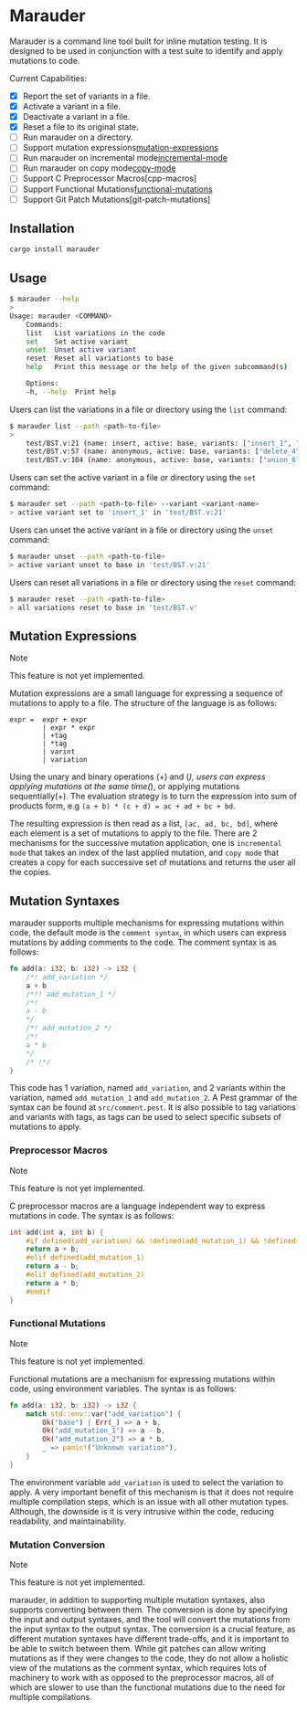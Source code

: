 # Marauder

Marauder is a command line tool built for inline mutation testing. It is designed to be used in conjunction with a test suite to identify and apply mutations to code.

Current Capabilities:

- [x] Report the set of variants in a file.
- [x] Activate a variant in a file.
- [x] Deactivate a variant in a file.
- [x] Reset a file to its original state.
- [ ] Run marauder on a directory.
- [ ] Support mutation expressions[mutation-expressions]
- [ ] Run marauder on incremental mode[incremental-mode]
- [ ] Run marauder on copy mode[copy-mode]
- [ ] Support C Preprocessor Macros[cpp-macros]
- [ ] Support Functional Mutations[functional-mutations]
- [ ] Support Git Patch Mutations[git-patch-mutations]

[mutation-expressions]: #mutation-expressions
[functional-mutations]: #functional-mutations

## Installation

```bash
cargo install marauder
```

## Usage

```bash
$ marauder --help
> 
Usage: marauder <COMMAND>
    Commands:
    list   List variations in the code
    set    Set active variant
    unset  Unset active variant
    reset  Reset all variationts to base
    help   Print this message or the help of the given subcommand(s)

    Options:
    -h, --help  Print help
```

Users can list the variations in a file or directory using the `list` command:

```bash
$ marauder list --path <path-to-file>
> 
    test/BST.v:21 (name: insert, active: base, variants: ["insert_1", "insert_2", "insert_3"], tags: ["new", "easy"])
    test/BST.v:57 (name: anonymous, active: base, variants: ["delete_4", "delete_5"], tags: [])
    test/BST.v:104 (name: anonymous, active: base, variants: ["union_6", "union_7", "union_8"], tags: [])
```

Users can set the active variant in a file or directory using the `set` command:

```bash
$ marauder set --path <path-to-file> --variant <variant-name>
> active variant set to 'insert_1' in 'test/BST.v:21'
```

Users can unset the active variant in a file or directory using the `unset` command:

```bash
$ marauder unset --path <path-to-file>
> active variant unset to base in 'test/BST.v:21'
```

Users can reset all variations in a file or directory using the `reset` command:

```bash
$ marauder reset --path <path-to-file>
> all variations reset to base in 'test/BST.v'
```

## Mutation Expressions

> [!NOTE]
> This feature is not yet implemented.

Mutation expressions are a small language for expressing a sequence of mutations to apply to a file. The structure of the language is as follows:

```bnf
expr =  expr + expr
        | expr * expr
        | +tag
        | *tag
        | varint
        | variation
```

Using the unary and binary operations (+) and (*), users can express applying mutations
at the same time(*), or applying mutations sequentially(+). The evaluation strategy is
to turn the expression into sum of products form, e.g `(a + b) * (c + d) = ac + ad + bc + bd`.

[copy-mode]: .
[incremental-mode]: .

The resulting expression is then read as a list, `[ac, ad, bc, bd]`, where each element is a
set of mutations to apply to the file. There are 2 mechanisms for the successive mutation
application, one is `incremental mode` that takes an index of the last applied mutation,
and `copy mode` that creates a copy for each successive set of mutations and returns
the user all the copies.

## Mutation Syntaxes

marauder supports multiple mechanisms for expressing mutations within code, the default
mode is the `comment syntax`, in which users can express mutations by adding comments
to the code. The comment syntax is as follows:

```rust
fn add(a: i32, b: i32) -> i32 {
    /*! add_variation */
    a + b
    /*!! add_mutation_1 */
    /*!
    a - b
    */
    /*! add_mutation_2 */
    /*!
    a * b
    */
    /* !*/
}
```

This code has 1 variation, named `add_variation`, and 2 variants within the variation, named `add_mutation_1` and `add_mutation_2`. A Pest grammar of the syntax can be found at `src/comment.pest`. It is also possible to tag variations and variants with tags, as tags can be used to select specific subsets of mutations to apply.

### Preprocessor Macros

> [!NOTE]
> This feature is not yet implemented.

C preprocessor macros are a language independent way to express mutations in code. The syntax is as follows:

```c
int add(int a, int b) {
    #if defined(add_variation) && !defined(add_mutation_1) && !defined(add_mutation_2)
    return a + b;
    #elif defined(add_mutation_1)
    return a - b;
    #elif defined(add_mutation_2)
    return a * b;
    #endif
}
```

### Functional Mutations

> [!NOTE]
> This feature is not yet implemented.

Functional mutations are a mechanism for expressing mutations within code, using environment variables. The syntax is as follows:

```rust
fn add(a: i32, b: i32) -> i32 {
    match std::env::var("add_variation") {
        Ok("base") | Err(_) => a + b,
        Ok("add_mutation_1") => a - b,
        Ok("add_mutation_2") => a * b,
        _ => panic!("Unknown variation"),
    }
}
```

The environment variable `add_variation` is used to select the variation to apply. A very
important benefit of this mechanism is that it does not require multiple compilation steps,
which is an issue with all other mutation types. Although, the downside is it is very intrusive within the code, reducing readability, and maintainability.

### Mutation Conversion

> [!NOTE]
> This feature is not yet implemented.

marauder, in addition to supporting multiple mutation syntaxes, also supports converting between them. The conversion is done by specifying the input and output syntaxes, and the tool will convert the mutations from the input syntax to the output syntax. The conversion is a crucial feature, as different mutation syntaxes have different trade-offs, and it is important to be able to switch between them. While git patches can allow writing mutations
as if they were changes to the code, they do not allow a holistic view of the mutations as the comment syntax, which requires lots of machinery to work with as opposed to the preprocessor macros, all of which are slower to use than the functional mutations due to the need for multiple compilations.


